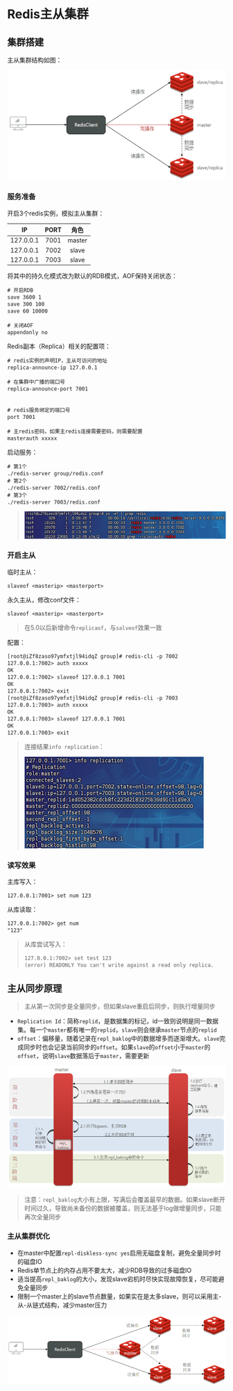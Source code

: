 # Redis主从集群

## 集群搭建

主从集群结构如图：

![image-20250224131828495](img/Redis主从集群/image-20250224131828495.png)

### 服务准备

开启3个redis实例，模拟主从集群：

|    IP     | PORT |  角色  |
| :-------: | :--: | :----: |
| 127.0.0.1 | 7001 | master |
| 127.0.0.1 | 7002 | slave  |
| 127.0.0.1 | 7003 | slave  |

将其中的持久化模式改为默认的RDB模式，AOF保持关闭状态：

```
# 开启RDB
save 3600 1
save 300 100
save 60 10000

# 关闭AOF
appendonly no
```

Redis副本（Replica）相关的配置项：

```
# redis实例的声明IP，主从可访问的地址
replica-announce-ip 127.0.0.1

# 在集群中广播的端口号
replica-announce-port 7001


# redis服务绑定的端口号
port 7001

# 主redis密码，如果主redis连接需要密码，则需要配置
masterauth xxxxx
```

启动服务：

```
# 第1个
./redis-server group/redis.conf
# 第2个
./redis-server 7002/redis.conf
# 第3个
./redis-server 7003/redis.conf
```

> ![image-20250224142237066](img/Redis主从集群/image-20250224142237066.png)

### 开启主从

临时主从：

```
slaveof <masterip> <masterport>
```

永久主从，修改conf文件：

```
slaveof <masterip> <masterport>
```

> 在5.0以后新增命令`replicaof`，与`salveof`效果一致

配置：

```
[root@iZf8zaso97ymfxtjl94idqZ group]# redis-cli -p 7002
127.0.0.1:7002> auth xxxxx
OK
127.0.0.1:7002> slaveof 127.0.0.1 7001
OK
127.0.0.1:7002> exit
[root@iZf8zaso97ymfxtjl94idqZ group]# redis-cli -p 7003
127.0.0.1:7003> auth xxxxx
OK
127.0.0.1:7003> slaveof 127.0.0.1 7001
OK
127.0.0.1:7003> exit
```

> 连接结果`info replication`：
>
> ![image-20250224141741126](img/Redis主从集群/image-20250224141741126.png)

### 读写效果

主库写入：

```
127.0.0.1:7001> set num 123
```

从库读取：

```
127.0.0.1:7002> get num
"123"
```

> 从库尝试写入：
>
> ```
> 127.0.0.1:7002> set test 123
> (error) READONLY You can't write against a read only replica.
> ```

## 主从同步原理

> 主从第一次同步是全量同步，但如果slave重启后同步，则执行增量同步

- `Replication Id`：简称`replid`，是数据集的标记，id一致则说明是同一数据集。每一个`master`都有唯一的`replid`，`slave`则会继承`master`节点的`replid`
- `offset`：偏移量，随着记录在`repl_baklog`中的数据增多而逐渐增大。`slave`完成同步时也会记录当前同步的`offset`。如果`slave`的`offset`小于`master`的`offset`，说明`slave`数据落后于`master`，需要更新

![image-20250224143443566](img/Redis主从集群/image-20250224143443566.png)

> 注意：`repl_baklog`大小有上限，写满后会覆盖最早的数据。如果slave断开时间过久，导致尚未备份的数据被覆盖，则无法基于log做增量同步，只能再次全量同步

### 主从集群优化

- 在master中配置`repl-diskless-sync yes`启用无磁盘复制，避免全量同步时的磁盘IO
- Redis单节点上的内存占用不要太大，减少RDB导致的过多磁盘IO
- 适当提高`repl_baklog`的大小，发现slave宕机时尽快实现故障恢复，尽可能避免全量同步
- 限制一个master上的slave节点数量，如果实在是太多slave，则可以采用主-从-从链式结构，减少master压力

![image-20250224144010882](img/Redis主从集群/image-20250224144010882.png)

